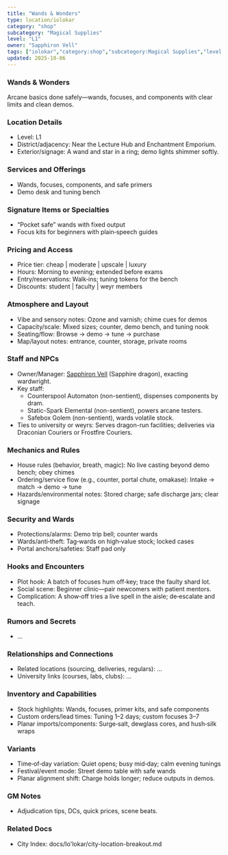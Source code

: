 ```yaml
---
title: "Wands & Wonders"
type: location/iolokar
category: "shop"
subcategory: "Magical Supplies"
level: "L1"
owner: "Sapphiron Vell"
tags: ["iolokar","category:shop","subcategory:Magical Supplies","level:L1"]
updated: 2025-10-06
---
```

### Wands & Wonders

Arcane basics done safely—wands, focuses, and components with clear limits and clean demos.

### Location Details

- Level: L1
 - District/adjacency: Near the Lecture Hub and Enchantment Emporium.
 - Exterior/signage: A wand and star in a ring; demo lights shimmer softly.

### Services and Offerings

 - Wands, focuses, components, and safe primers
 - Demo desk and tuning bench

### Signature Items or Specialties

 - “Pocket safe” wands with fixed output
 - Focus kits for beginners with plain‑speech guides

### Pricing and Access

- Price tier: cheap | moderate | upscale | luxury
 - Hours: Morning to evening; extended before exams
 - Entry/reservations: Walk‑ins; tuning tokens for the bench
- Discounts: student | faculty | weyr members

### Atmosphere and Layout

 - Vibe and sensory notes: Ozone and varnish; chime cues for demos
 - Capacity/scale: Mixed sizes; counter, demo bench, and tuning nook
 - Seating/flow: Browse → demo → tune → purchase
- Map/layout notes: entrance, counter, storage, private rooms

### Staff and NPCs

- Owner/Manager: [Sapphiron Vell](../People/sapphiron-vell.md) (Sapphire dragon), exacting wardwright.
- Key staff:
  - Counterspool Automaton (non-sentient), dispenses components by dram.
  - Static-Spark Elemental (non-sentient), powers arcane testers.
  - Safebox Golem (non-sentient), wards volatile stock.
- Ties to university or weyrs: Serves dragon-run facilities; deliveries via Draconian Couriers or Frostfire Couriers.

### Mechanics and Rules

 - House rules (behavior, breath, magic): No live casting beyond demo bench; obey chimes
 - Ordering/service flow (e.g., counter, portal chute, omakase): Intake → match → demo → tune
 - Hazards/environmental notes: Stored charge; safe discharge jars; clear signage

### Security and Wards

 - Protections/alarms: Demo trip bell; counter wards
 - Wards/anti‑theft: Tag‑wards on high‑value stock; locked cases
 - Portal anchors/safeties: Staff pad only

### Hooks and Encounters

 - Plot hook: A batch of focuses hum off‑key; trace the faulty shard lot.
 - Social scene: Beginner clinic—pair newcomers with patient mentors.
 - Complication: A show‑off tries a live spell in the aisle; de‑escalate and teach.

### Rumors and Secrets

- ...

### Relationships and Connections

- Related locations (sourcing, deliveries, regulars): ...
- University links (courses, labs, clubs): ...

### Inventory and Capabilities

 - Stock highlights: Wands, focuses, primer kits, and safe components
 - Custom orders/lead times: Tuning 1–2 days; custom focuses 3–7
 - Planar imports/components: Surge‑salt, dewglass cores, and hush‑silk wraps

### Variants

 - Time‑of‑day variation: Quiet opens; busy mid‑day; calm evening tunings
 - Festival/event mode: Street demo table with safe wands
 - Planar alignment shift: Charge holds longer; reduce outputs in demos.

### GM Notes

- Adjudication tips, DCs, quick prices, scene beats.

### Related Docs

- City Index: docs/Io'lokar/city-location-breakout.md
